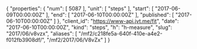 {
  "properties": {
    "num": [
      5087
    ],
    "unit": [
      "steps"
    ],
    "start": [
      "2017-06-09T00:00:00Z"
    ],
    "end": [
      "2017-06-10T00:00:00Z"
    ],
    "published": [
      "2017-06-10T00:00:00Z"
    ]
  },
  "client_id": "https://www-api.jvt.me/fit",
  "date": "2017-06-10T00:00:00Z",
  "kind": "steps",
  "h": "h-measure",
  "slug": "2017/06/v8vzx",
  "aliases": [
    "/mf2/c218fe5a-640f-410e-a4e2-f012fb3908df/",
    "/mf2/2017/06/V8vZx"
  ]
}
